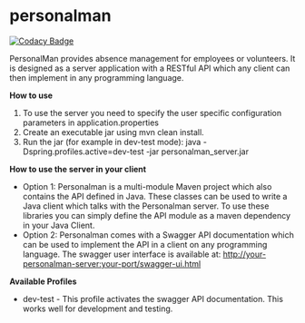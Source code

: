 # personalman

[![Codacy Badge](https://api.codacy.com/project/badge/Grade/14098397910b469084be11762d5c063d)](https://app.codacy.com/manual/dave_33/personalman?utm_source=github.com&utm_medium=referral&utm_content=daveajlee/personalman&utm_campaign=Badge_Grade_Dashboard)

PersonalMan provides absence management for employees or volunteers. It is designed as a server application with a RESTful API which any client can then implement in any programming language.

**How to use**

1.  To use the server you need to specify the user specific configuration parameters in application.properties
2.  Create an executable jar using mvn clean install.
3.  Run the jar (for example in dev-test mode): java -Dspring.profiles.active=dev-test -jar personalman_server.jar

**How to use the server in your client**
*   Option 1: Personalman is a multi-module Maven project which also contains the API defined in Java. These classes can be used to write a Java client which talks with the Personalman server. To use these libraries you can simply define the API module as a maven dependency in your Java Client.
*   Option 2: Personalman comes with a Swagger API documentation which can be used to implement the API in a client on any programming language. The swagger user interface is available at: <http://your-personalman-server:your-port/swagger-ui.html>

**Available Profiles**
*   dev-test - This profile activates the swagger API documentation. This works well for development and testing.
